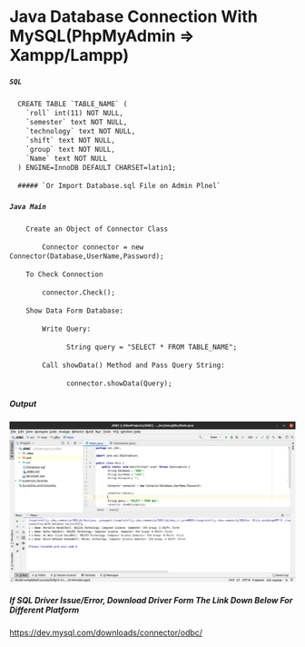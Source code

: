 # Java Database Connection With MySQL(PhpMyAdmin => Xampp/Lampp)

##### `SQL`

      CREATE TABLE `TABLE_NAME` (
        `roll` int(11) NOT NULL,
        `semester` text NOT NULL,
        `technology` text NOT NULL,
        `shift` text NOT NULL,
        `group` text NOT NULL,
        `Name` text NOT NULL
      ) ENGINE=InnoDB DEFAULT CHARSET=latin1;
      
      ##### `Or Import Database.sql File on Admin Plnel`

##### `Java Main`

        Create an Object of Connector Class
        
            Connector connector = new Connector(Database,UserName,Password);
            
        To Check Connection   
        
            connector.Check();
            
        Show Data Form Database:
        
            Write Query:
            
                  String query = "SELECT * FROM TABLE_NAME";
                  
            Call showData() Method and Pass Query String: 
            
                  connector.showData(Query);


##### Output 
![output Screen](ss.png)




##### If SQL Driver Issue/Error, Download Driver Form The Link Down Below For Different Platform
https://dev.mysql.com/downloads/connector/odbc/


